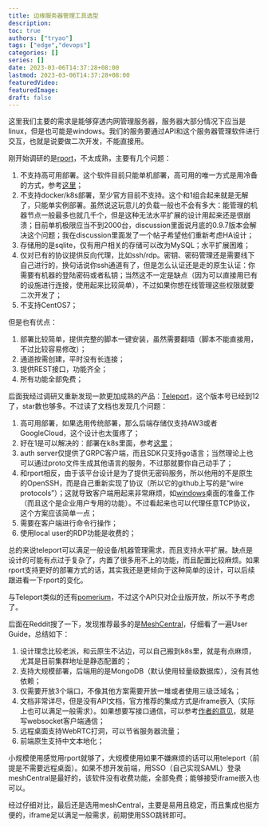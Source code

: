 ```yaml
---
title: 边缘服务器管理工具选型
description:
toc: true
authors: ["tryao"]
tags: ["edge","devops"]
categories: []
series: []
date: 2023-03-06T14:37:28+08:00
lastmod: 2023-03-06T14:37:28+08:00
featuredVideo:
featuredImage:
draft: false
---
```


这里我们主要的需求是能够穿透内网管理服务器，服务器大部分情况下应当是linux，但是也可能是windows。我们的服务要通过API和这个服务器管理软件进行交互，也就是说要做二次开发，不能直接用。

刚开始调研的是[rport](https://rport.io/)，不太成熟，主要有几个问题：

1. 不支持高可用部署。这个软件目前只能单机部署，高可用的唯一方式是用冷备的方式，参考[这里](https://github.com/cloudradar-monitoring/rport/discussions/643)；
2. 不支持docker/k8s部署，至少官方目前不支持。这个和1组合起来就是无解了，只能单实例部署。虽然说这玩意儿的负载一般也不会有多大：能管理的机器节点一般最多也就几千个，但是这种无法水平扩展的设计用起来还是很崩溃；目前单机极限应当不到2000台，discussion里面说月底的0.9.7版本会解决这个问题；我在discussion里面发了一个帖子希望他们重新考虑HA设计；
3. 存储用的是sqlite，仅有用户相关的存储可以改为MySQL；水平扩展困难；
4. 仅对已有的协议提供反向代理，比如ssh/rdp。密钥、密码管理还是需要线下自己进行的，换句话说你ssh通道有了，但是怎么认证还是走的原生认证：你需要有机器的登陆密码或者私钥；当然这不一定是缺点（因为可以直接用已有的设施进行连接，使用起来比较简单），不过如果你想在线管理这些权限就要二次开发了；
5. 不支持CentOS7；

但是也有优点：

1. 部署比较简单，提供完整的脚本一键安装，虽然需要翻墙（脚本不能直接用，不过比较容易修改）；
2. 通道按需创建，平时没有长连接；
3. 提供REST接口，功能齐全；
4. 所有功能全部免费；

后面我经过调研又重新发现一款更加成熟的产品：[Teleport](https://goteleport.com)，这个版本号已经到12了，star数也够多。不过读了文档也发现几个问题：

1. 高可用部署，如果选用传统部署，那么后端存储仅支持AW3或者GoogleCloud，这个设计也太蛋疼了；
2. 好在1是可以解决的：部署在k8s里面，参考[这里](https://goteleport.com/docs/deploy-a-cluster/helm-deployments/kubernetes-cluster/?scope=enterprise)；
3. auth server仅提供了GRPC客户端，而且SDK只支持go语言；当然理论上也可以通过proto文件生成其他语言的服务，不过那就要你自己动手了；
4. 和rport相反，由于该平台设计是为了提供无密码服务，所以他用的不是原生的OpenSSH，而是自己重新实现了协议（所以它的github上写的是“wire protocols”）；这就导致客户端用起来非常麻烦，如[windows](https://goteleport.com/docs/desktop-access/getting-started/)桌面的准备工作（而且这个是企业用户专用的功能）。不过看起来也可以代理任意TCP协议，这个方案应该简单一点；
5. 需要在客户端进行命令行操作；
6. 使用local user的RDP功能是收费的；

总的来说teleport可以满足一般设备/机器管理需求，而且支持水平扩展。缺点是设计的可能有点过于复杂了，内置了很多用不上的功能，而且配置比较麻烦。如果rport支持更好的部署方式的话，其实我还是更倾向于这种简单的设计，可以后续跟进看一下rport的变化。

与Teleport类似的还有[pomerium](https://www.pomerium.com/docs/capabilities/enterprise-api)，不过这个API只对企业版开放，所以不予考虑了。

后面在Reddit搜了一下，发现推荐最多的是[MeshCentral](https://github.com/Ylianst/MeshCentral)，仔细看了一遍User Guide，总结如下：

1. 设计理念比较老派，和云原生不沾边，可以自己搬到k8s里，就是有点麻烦，尤其是目前集群地址是静态配置的；
2. 支持大规模部署，后端用的是MongoDB（默认使用轻量级数据库），没有其他依赖；
3. 仅需要开放3个端口，不像其他方案需要开放一堆或者使用三级泛域名；
4. 文档非常详尽，但是没有API文档，官方推荐的集成方式是iframe嵌入（实际上也可以满足一般需求）。如果想要写接口通信，可以参考[作者的意见](https://github.com/Ylianst/MeshCentral/issues/1466)，就是写websocket客户端通信；
5. 远程桌面支持WebRTC打洞，可以节省服务器流量；
6. 前端原生支持中文本地化；

小规模使用感觉用rport就够了，大规模使用如果不嫌麻烦的话可以用teleport（前提是不需要远程桌面）。如果不想开发前端，用SSO（自己实现SAML）登录meshCentral是最好的，该软件没有收费功能，全部免费；能够接受iframe嵌入也可以。

经过仔细对比，最后还是选用meshCentral，主要是易用且稳定，而且集成也挺方便的，iframe足以满足一般需求，前期使用SSO跳转即可。

